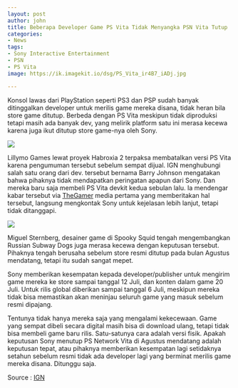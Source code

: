 ```yaml
---
layout: post
author: john
title: Beberapa Developer Game PS Vita Tidak Menyangka PSN Vita Tutup
categories:
- News
tags:
- Sony Interactive Entertainment
- PSN
- PS Vita
image: https://ik.imagekit.io/dsg/PS_Vita_ir4B7_iADj.jpg

---
```

Konsol lawas dari PlayStation seperti PS3 dan PSP sudah banyak ditinggalkan developer untuk merilis game mereka disana, tidak heran bila store game ditutup. Berbeda dengan PS Vita meskipun tidak diproduksi tetapi masih ada banyak dev, yang melirik platform satu ini merasa kecewa karena juga ikut ditutup store game-nya oleh Sony.

![](https://ik.imagekit.io/dsg/HABROXIA_2_WAFL78zMa.jpg)

Lillymo Games lewat proyek Habroxia 2 terpaksa membatalkan versi PS Vita karena pengumuman tersebut sebelum sempat dijual. IGN menghubungi salah satu orang dari dev. tersebut bernama Barry Johnson mengatakan bahwa pihaknya tidak mendapatkan peringatan apapun dari Sony. Dan mereka baru saja membeli PS Vita devkit kedua sebulan lalu. Ia mendengar kabar tersebut via [TheGamer](https://www.thegamer.com/ps3-vita-psp-stores-permanently-closed/) media pertama yang memberitakan hal tersebut, langsung mengkontak Sony untuk kejelasan lebih lanjut, tetapi tidak ditanggapi.

![](https://ik.imagekit.io/dsg/Russian_Subway_Dogs_8CL3Ug-Lynj.jpg)

Miguel Sternberg, desainer game di Spooky Squid tengah mengembangkan Russian Subway Dogs juga merasa kecewa dengan keputusan tersebut. Pihaknya tengah berusaha sebelum store resmi ditutup pada bulan Agustus mendatang, tetapi itu sudah sangat mepet.

Sony memberikan kesempatan kepada developer/publisher untuk mengirim game mereka ke store sampai tanggal 12 Juli, dan konten dalam game 20 Juli. Untuk rilis global diberikan sampai tanggal 6 Juli, meskipun mereka tidak bisa memastikan akan meninjau seluruh game yang masuk sebelum resmi dipajang.

Tentunya tidak hanya mereka saja yang mengalami kekecewaan. Game yang sempat dibeli secara digital masih bisa di download ulang, tetapi tidak bisa membeli game baru rilis. Satu-satunya cara adalah versi fisik. Apakah keputusan Sony menutup PS Network Vita di Agustus mendatang adalah keputusan tepat, atau pihaknya memberikan kesempatan lagi setidaknya setahun sebelum resmi tidak ada developer lagi yang berminat merilis game mereka disana. Ditunggu saja.

Source : [IGN](https://sea.ign.com/news/170487/some-ps-vita-developers-werent-properly-warned-the-psn-store-would-close) 
